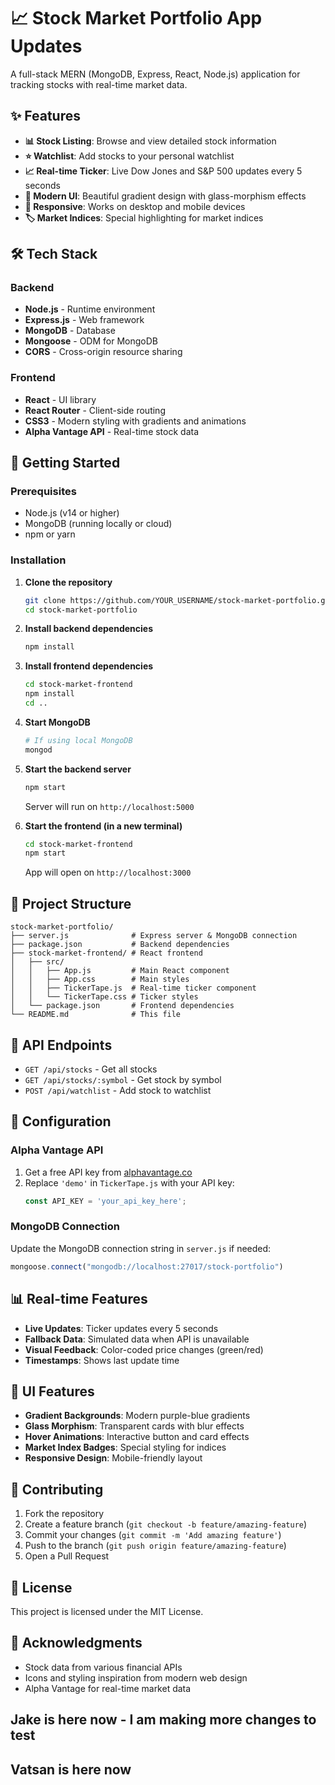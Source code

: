 # 📈 Stock Market Portfolio App Updates

A full-stack MERN (MongoDB, Express, React, Node.js) application for tracking stocks with real-time market data.

## ✨ Features

- **📊 Stock Listing**: Browse and view detailed stock information
- **⭐ Watchlist**: Add stocks to your personal watchlist
- **📈 Real-time Ticker**: Live Dow Jones and S&P 500 updates every 5 seconds
- **🎨 Modern UI**: Beautiful gradient design with glass-morphism effects
- **📱 Responsive**: Works on desktop and mobile devices
- **🏷️ Market Indices**: Special highlighting for market indices

## 🛠️ Tech Stack

### Backend
- **Node.js** - Runtime environment
- **Express.js** - Web framework
- **MongoDB** - Database
- **Mongoose** - ODM for MongoDB
- **CORS** - Cross-origin resource sharing

### Frontend
- **React** - UI library
- **React Router** - Client-side routing
- **CSS3** - Modern styling with gradients and animations
- **Alpha Vantage API** - Real-time stock data

## 🚀 Getting Started

### Prerequisites
- Node.js (v14 or higher)
- MongoDB (running locally or cloud)
- npm or yarn

### Installation

1. **Clone the repository**
   ```bash
   git clone https://github.com/YOUR_USERNAME/stock-market-portfolio.git
   cd stock-market-portfolio
   ```

2. **Install backend dependencies**
   ```bash
   npm install
   ```

3. **Install frontend dependencies**
   ```bash
   cd stock-market-frontend
   npm install
   cd ..
   ```

4. **Start MongoDB**
   ```bash
   # If using local MongoDB
   mongod
   ```

5. **Start the backend server**
   ```bash
   npm start
   ```
   Server will run on `http://localhost:5000`

6. **Start the frontend (in a new terminal)**
   ```bash
   cd stock-market-frontend
   npm start
   ```
   App will open on `http://localhost:3000`

## 📁 Project Structure

```
stock-market-portfolio/
├── server.js              # Express server & MongoDB connection
├── package.json           # Backend dependencies
├── stock-market-frontend/ # React frontend
│   ├── src/
│   │   ├── App.js         # Main React component
│   │   ├── App.css        # Main styles
│   │   ├── TickerTape.js  # Real-time ticker component
│   │   └── TickerTape.css # Ticker styles
│   └── package.json       # Frontend dependencies
└── README.md              # This file
```

## 🎯 API Endpoints

- `GET /api/stocks` - Get all stocks
- `GET /api/stocks/:symbol` - Get stock by symbol
- `POST /api/watchlist` - Add stock to watchlist

## 🔧 Configuration

### Alpha Vantage API
1. Get a free API key from [alphavantage.co](https://www.alphavantage.co/support/#api-key)
2. Replace `'demo'` in `TickerTape.js` with your API key:
   ```javascript
   const API_KEY = 'your_api_key_here';
   ```

### MongoDB Connection
Update the MongoDB connection string in `server.js` if needed:
```javascript
mongoose.connect("mongodb://localhost:27017/stock-portfolio")
```

## 📊 Real-time Features

- **Live Updates**: Ticker updates every 5 seconds
- **Fallback Data**: Simulated data when API is unavailable
- **Visual Feedback**: Color-coded price changes (green/red)
- **Timestamps**: Shows last update time

## 🎨 UI Features

- **Gradient Backgrounds**: Modern purple-blue gradients
- **Glass Morphism**: Transparent cards with blur effects
- **Hover Animations**: Interactive button and card effects
- **Market Index Badges**: Special styling for indices
- **Responsive Design**: Mobile-friendly layout

## 🤝 Contributing

1. Fork the repository
2. Create a feature branch (`git checkout -b feature/amazing-feature`)
3. Commit your changes (`git commit -m 'Add amazing feature'`)
4. Push to the branch (`git push origin feature/amazing-feature`)
5. Open a Pull Request

## 📄 License

This project is licensed under the MIT License.

## 🙏 Acknowledgments

- Stock data from various financial APIs
- Icons and styling inspiration from modern web design
- Alpha Vantage for real-time market data

## Jake is here now - I am making more changes to test
## Vatsan is here now